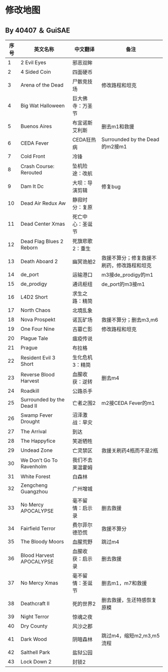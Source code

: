 # 修改地图
## By 40407 ＆ GuiSAE
| 序号 | 英文名称                   | 中文翻译            |备注                  
|------|----------------------------|----------------------|----------------------
| 1    | 2 Evil Eyes                | 邪恶双眸             |
| 2    | 4 Sided Coin               | 四面硬币             |
| 3    | Arena of the Dead          | 尸骸竞技场           |修改路程和坦克
| 4    | Big Wat Halloween          | 巨大佛寺：万圣节     |
| 5    | Buenos Aires               | 布宜诺斯艾利斯       |删去m1和救援
| 6    | CEDA Fever                 | CEDA狂热病           |Surrounded by the Dead的m2接m1
| 7    | Cold Front                 | 冷锋                 |
| 8    | Crash Course: Rerouted     | 坠机险途：改航       |
| 9    | Dam It Dc                  | 大坝：导演剪辑       |修复bug
| 10   | Dead Air Redux Aw          | 静寂时分：复原       |
| 11   | Dead Center Xmas           | 死亡中心：圣诞节     |
| 12   | Dead Flag Blues 2 Reborn   | 死旗悲歌2：重生      |
| 13   | Death Aboard 2             | 幽冥诡舶2            |救援不算分；修复救援不刷药，修改路程和坦克
| 14   | de_port                    | 运输港口             |m3接de_prodigy的m1
| 15   | de_prodigy                 | 通讯枢纽             |de_port的m3接m1
| 16   | L4D2 Short                 | 求生之路：精简       |
| 17   | North Chaos                | 北境乱象             |
| 18   | Nova Prospekt              | 诺瓦矿场             |救援不算分；删去m3,m6
| 19   | One Four Nine              | 古墓亡影             |修改路程和坦克
| 20   | Plague Tale                | 瘟疫传说             |
| 21   | Prague                     | 布拉格               |
| 22   | Resident Evil 3 Short      | 生化危机3：精简      |
| 23   | Reverse Blood Harvest      | 血腥收获：逆转       |删去m4
| 24   | Roadkill                   | 公路杀手             |
| 25   | Surrounded by the Dead Ⅱ  | 亡者之围2            |m2接CEDA Fever的m1
| 26   | Swamp Fever Drought        | 沼泽激战：旱灾       |
| 27   | The Arrival                | 到达                 |
| 28   | The Happyfice              | 笑逝牺牲             |
| 29   | Undead Zone                | 亡灵禁区             |救援关刷药4瓶而不是2瓶
| 30   | We Don't Go To Ravenholm   | 我们不去莱温霍姆     |
| 31   | White Forest               | 白森林               |
| 32   | Zengcheng Guangzhou        | 广州增城             |
| 33   | No Mercy APOCALYPSE        | 毫不留情：启示录     |删去救援
| 34   | Fairfield Terror           | 费尔菲尔德恐慌       |救援不算分
| 35   | The Bloody Moors           | 血腥荒野             |跳过m4
| 36   | Blood Harvest APOCALYPSE   | 血腥收获：启示录     |删去救援
| 37   | No Mercy Xmas              | 毫不留情：圣诞节     |删去m1，m7和救援
| 38   | Deathcraft Ⅱ              | 死的世界2            |删去救援，生还特感恢复原模
| 39   | Night Terror               | 惊魂之夜             |
| 40   | Dry County                 | 风沙之郡             |
| 41   | Dark Wood                  | 阴暗森林             |跳过m4，缩短m2,m3,m5流程
| 42   | Salthell Park              | 盐狱公园             |
| 43   | Lock Down 2                | 封锁2                |
